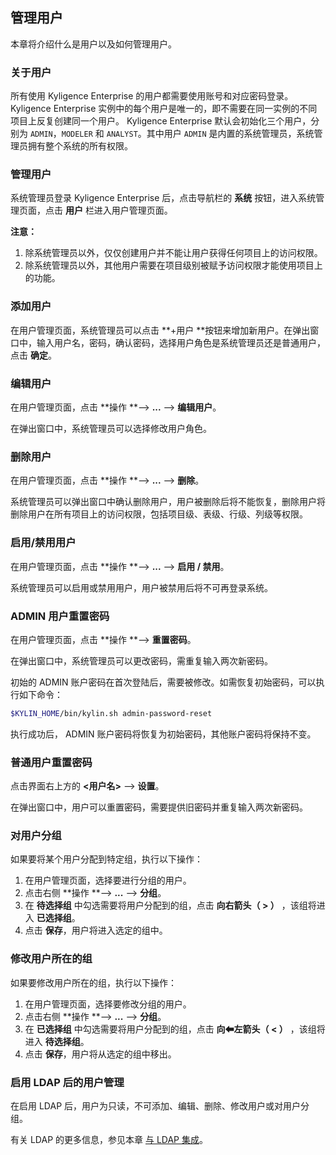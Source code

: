 ## 管理用户

本章将介绍什么是用户以及如何管理用户。

### 关于用户

所有使用 Kyligence Enterprise 的用户都需要使用账号和对应密码登录。Kyligence Enterprise 实例中的每个用户是唯一的，即不需要在同一实例的不同项目上反复创建同一个用户。
Kyligence Enterprise 默认会初始化三个用户，分别为 `ADMIN`，`MODELER` 和 `ANALYST`。其中用户 `ADMIN` 是内置的系统管理员，系统管理员拥有整个系统的所有权限。

### 管理用户

系统管理员登录 Kyligence Enterprise 后，点击导航栏的 **系统** 按钮，进入系统管理页面，点击 **用户** 栏进入用户管理页面。

**注意：**

1. 除系统管理员以外，仅仅创建用户并不能让用户获得任何项目上的访问权限。
2. 除系统管理员以外，其他用户需要在项目级别被赋予访问权限才能使用项目上的功能。

### 添加用户

在用户管理页面，系统管理员可以点击 **+用户 **按钮来增加新用户。在弹出窗口中，输入用户名，密码，确认密码，选择用户角色是系统管理员还是普通用户，点击 **确定**。

### 编辑用户

在用户管理页面，点击 **操作 **--> **...** --> **编辑用户**。

在弹出窗口中，系统管理员可以选择修改用户角色。

### 删除用户

在用户管理页面，点击 **操作 **--> **...** --> **删除**。

系统管理员可以弹出窗口中确认删除用户，用户被删除后将不能恢复，删除用户将删除用户在所有项目上的访问权限，包括项目级、表级、行级、列级等权限。

### 启用/禁用用户

在用户管理页面，点击 **操作 **--> **...** --> **启用 / 禁用**。

系统管理员可以启用或禁用用户，用户被禁用后将不可再登录系统。


### ADMIN 用户重置密码

在用户管理页面，点击 **操作 **--> **重置密码**。

在弹出窗口中，系统管理员可以更改密码，需重复输入两次新密码。

初始的 ADMIN 账户密码在首次登陆后，需要被修改。如需恢复初始密码，可以执行如下命令：

```sh
$KYLIN_HOME/bin/kylin.sh admin-password-reset
```

执行成功后， ADMIN 账户密码将恢复为初始密码，其他账户密码将保持不变。

### 普通用户重置密码

点击界面右上方的 **<用户名>** --> **设置**。

在弹出窗口中，用户可以重置密码，需要提供旧密码并重复输入两次新密码。


### 对用户分组

如果要将某个用户分配到特定组，执行以下操作：

1. 在用户管理页面，选择要进行分组的用户。
2. 点击右侧 **操作 **--> **...** --> **分组**。
3. 在 **待选择组** 中勾选需要将用户分配到的组，点击 **向右箭头（ > ）** ，该组将进入 **已选择组**。
4. 点击 **保存**，用户将进入选定的组中。


### 修改用户所在的组

如果要修改用户所在的组，执行以下操作：

1. 在用户管理页面，选择要修改分组的用户。
2. 点击右侧 **操作 **--> **...** --> **分组**。
3. 在 **已选择组** 中勾选需要将用户分配到的组，点击 **向⬅左箭头（ < ）** ，该组将进入 **待选择组**。
4. 点击 **保存**，用户将从选定的组中移出。


### 启用 LDAP 后的用户管理

在启用 LDAP 后，用户为只读，不可添加、编辑、删除、修改用户或对用户分组。

有关 LDAP 的更多信息，参见本章 [与 LDAP 集成](../ldap.cn.md)。

